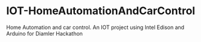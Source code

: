 # IOT-HomeAutomationAndCarControl
Home Automation and car control. An IOT project using Intel Edison and Arduino for Diamler Hackathon 
